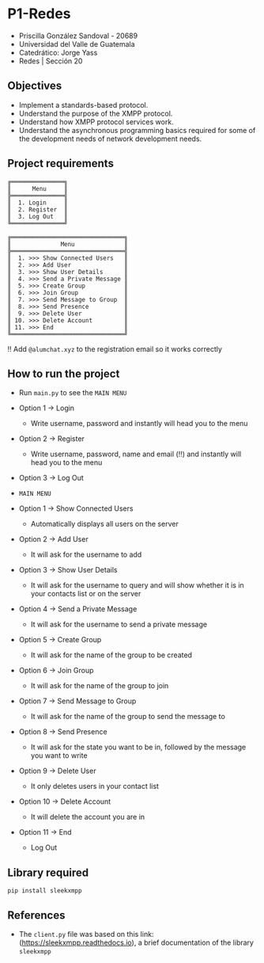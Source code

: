 # P1-Redes

- Priscilla González Sandoval - 20689
- Universidad del Valle de Guatemala
- Catedrático: Jorge Yass
- Redes | Sección 20

## Objectives

- Implement a standards-based protocol.
- Understand the purpose of the XMPP protocol.
- Understand how XMPP protocol services work.
- Understand the asynchronous programming basics required for some of the development needs of network development needs.

## Project requirements

    ╔═══════════════╗
    ║      Menu     ║
    ╠═══════════════╣
    ║  1. Login     ║
    ║  2. Register  ║
    ║  3. Log Out   ║
    ╚═══════════════╝

    ╔════════════════════════════════╗
    ║              Menu              ║
    ╠════════════════════════════════╣
    ║  1. >>> Show Connected Users   ║
    ║  2. >>> Add User               ║
    ║  3. >>> Show User Details      ║
    ║  4. >>> Send a Private Message ║
    ║  5. >>> Create Group           ║
    ║  6. >>> Join Group             ║
    ║  7. >>> Send Message to Group  ║
    ║  8. >>> Send Presence          ║
    ║  9. >>> Delete User            ║
    ║ 10. >>> Delete Account         ║
    ║ 11. >>> End                    ║
    ╚════════════════════════════════╝

‼️ Add `@alumchat.xyz` to the registration email so it works correctly

## How to run the project

- Run `main.py` to see the `MAIN MENU`
- Option 1 -> Login
    - Write username, password and instantly will head you to the menu
- Option 2 -> Register
    - Write username, password, name and email (‼️) and instantly will head you to the menu
- Option 3 -> Log Out

- `MAIN MENU`
- Option 1 -> Show Connected Users 
    - Automatically displays all users on the server 
- Option 2 -> Add User               
    - It will ask for the username to add
- Option 3 -> Show User Details
    - It will ask for the username to query and will show whether it is in your contacts list or on the server
- Option 4 -> Send a Private Message
    - It will ask for the username to send a private message
- Option 5 -> Create Group
    - It will ask for the name of the group to be created
- Option 6 -> Join Group
    - It will ask for the name of the group to join
- Option 7 -> Send Message to Group
    - It will ask for the name of the group to send the message to
- Option 8 -> Send Presence
    - It will ask for the state you want to be in, followed by the message you want to write
- Option 9 -> Delete User
    - It only deletes users in your contact list
- Option 10 -> Delete Account
    - It will delete the account you are in
- Option 11 -> End
    - Log Out

## Library required

```
pip install sleekxmpp
```

## References

- The `client.py` file was based on this link: (https://sleekxmpp.readthedocs.io), a brief documentation of the library `sleekxmpp`

